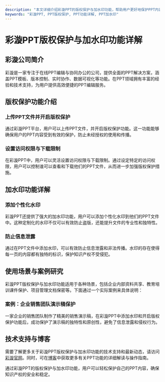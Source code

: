 ```yaml
---
description: "本文详细介绍彩漩PPT的版权保护与加水印功能，帮助用户更好地保护PPT内容。"
keywords: "彩漩PPT, PPT版权保护, PPT功能详解, PPT加水印"
---
```

# 彩漩PPT版权保护与加水印功能详解

## 彩漩公司简介

彩漩是一家专注于在线PPT编辑与协同办公的公司，提供全面的PPT解决方案，涵盖PPT模板、版本控制、实时协作、数据可视化等功能。在PPT领域拥有丰富的经验和技术支持，为用户提供高效便捷的PPT编辑服务。

## 版权保护功能介绍

### 上传PPT文件并开启版权保护

通过彩漩PPT平台，用户可以上传PPT文件，并开启版权保护功能。这一功能能够确保用户的PPT内容受到有效的保护，防止未经授权的使用和传播。

### 设置访问权限与下载限制

在彩漩PPT中，用户可以灵活设置访问权限与下载限制。通过设定特定的访问权限，用户可以控制谁可以查看和下载他们的PPT文件，从而进一步加强版权保护措施。

## 加水印功能详解

### 添加个性化水印

彩漩PPT还提供了强大的加水印功能，用户可以添加个性化水印到他们的PPT文件中。这种定制化的水印不仅可以有效防止盗版，还能提升文件的专业性和独特性。

### 防止信息泄露

通过在PPT文件中添加水印，可以有效防止信息泄露和非法传播。水印的存在使得每一页的内容都有独特的标识，保护知识产权不受侵犯。

## 使用场景与案例研究

彩漩PPT版权保护与加水印功能适用于各种场景，包括企业内部资料共享、教育培训课件保护、项目管理文档保密等。下面通过一个实际案例来具体说明：

### 案例：企业销售团队演示稿保护

一家企业的销售团队制作了精美的销售演示稿，在彩漩PPT中添加水印和开启版权保护功能后，成功保护了演示稿的独特性和原创性，避免了信息泄露和侵权行为。

## 技术支持与博客

需要了解更多关于彩漩PPT版权保护与加水印功能的技术支持和最新动态，请访问[彩漩官网](https://caixuan.cc)。同时，可在[博客](https://blog.caixuan.cc)中获取更多有关PPT功能的详细解读与操作指南。

通过彩漩PPT的版权保护与加水印功能，用户可以轻松保护自己的PPT内容，确保知识产权的安全和稳定。

